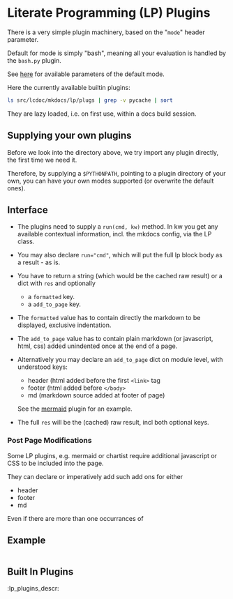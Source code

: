 # Literate Programming (LP) Plugins

There is a very simple plugin machinery, based on the "`mode`" header parameter.

Default for mode is simply "bash", meaning all your evaluation is handled by the `bash.py` plugin.

See [here](../parameters.md) for available parameters of the default mode.

Here the currently available builtin plugins:

```bash lp cwd=dir_repo fmt=mk_console
ls src/lcdoc/mkdocs/lp/plugs | grep -v pycache | sort
```

They are lazy loaded, i.e. on first use, within a docs build session.

## Supplying your own plugins

Before we look into the directory above, we try import any plugin directly, the first time we need
it.

Therefore, by supplying a `$PYTHONPATH`, pointing to a plugin directory of your own, you can have your
own modes supported (or overwrite the default ones).


## Interface

- The plugins need to supply a `run(cmd, kw)` method. In kw you get any available contextual
information, incl. the mkdocs config, via the LP class.

- You may also declare `run="cmd"`, which will put the full lp block body as a result - as is.

- You have to return a string (which would be the cached raw result) or a dict with `res` and
optionally
    - a `formatted` key.
    - a `add_to_page` key.

- The `formatted` value has to contain directly the markdown to be displayed, exclusive indentation.
- The `add_to_page` value has to contain plain markdown (or javascript, html, css) added unindented once at
  the end of a page. 
- Alternatively you may declare an `add_to_page` dict on module level, with understood keys:

    - header (html added before the first `<link>` tag
    - footer (html added before `</body>`
    - md (markdown source added at footer of page)

    See the [mermaid](./mermaid.md) plugin for an example.

- The full `res` will be the (cached) raw result, incl both optional keys.

### Post Page Modifications

Some LP plugins, e.g. mermaid or chartist require additional javascript or CSS to be included into the page.

They can declare or imperatively add such add ons for either

- header
- footer
- md

Even if there are more than one occurrances of 


## Example

```python lp mode=show_src delim=add_to_page_example dir=src/lcdoc/mkdocs/lp/plugs eval=always
```


## Built In Plugins

:lp_plugins_descr:

